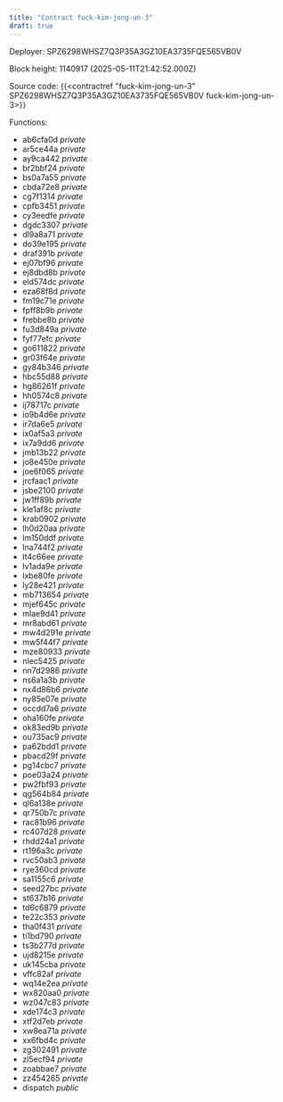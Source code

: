 ```yaml
---
title: "Contract fuck-kim-jong-un-3"
draft: true
---
```

Deployer: SPZ6298WHSZ7Q3P35A3GZ10EA3735FQE565VB0V


 



Block height: 1140917 (2025-05-11T21:42:52.000Z)

Source code: {{<contractref "fuck-kim-jong-un-3" SPZ6298WHSZ7Q3P35A3GZ10EA3735FQE565VB0V fuck-kim-jong-un-3>}}

Functions:

* ab6cfa0d _private_
* ar5ce44a _private_
* ay9ca442 _private_
* br2bbf24 _private_
* bs0a7a55 _private_
* cbda72e8 _private_
* cg7f1314 _private_
* cpfb3451 _private_
* cy3eedfe _private_
* dgdc3307 _private_
* dl9a8a71 _private_
* do39e195 _private_
* draf391b _private_
* ej07bf96 _private_
* ej8dbd8b _private_
* eld574dc _private_
* eza68f8d _private_
* fm19c71e _private_
* fpff8b9b _private_
* frebbe8b _private_
* fu3d849a _private_
* fyf77efc _private_
* go611822 _private_
* gr03f64e _private_
* gy84b346 _private_
* hbc55d88 _private_
* hg86261f _private_
* hh0574c8 _private_
* ij78717c _private_
* io9b4d6e _private_
* ir7da6e5 _private_
* ix0af5a3 _private_
* ix7a9dd6 _private_
* jmb13b22 _private_
* jo8e450e _private_
* joe6f065 _private_
* jrcfaac1 _private_
* jsbe2100 _private_
* jw1ff89b _private_
* kle1af8c _private_
* krab0902 _private_
* lh0d20aa _private_
* lm150ddf _private_
* lna744f2 _private_
* lt4c66ee _private_
* lv1ada9e _private_
* lxbe80fe _private_
* ly28e421 _private_
* mb713654 _private_
* mjef645c _private_
* mlae9d41 _private_
* mr8abd61 _private_
* mw4d291e _private_
* mw5f44f7 _private_
* mze80933 _private_
* nlec5425 _private_
* nn7d2986 _private_
* ns6a1a3b _private_
* nx4d86b6 _private_
* ny85e07e _private_
* occdd7a6 _private_
* oha160fe _private_
* ok83ed9b _private_
* ou735ac9 _private_
* pa62bdd1 _private_
* pbacd29f _private_
* pg14cbc7 _private_
* poe03a24 _private_
* pw2fbf93 _private_
* qg564b84 _private_
* ql6a138e _private_
* qr750b7c _private_
* rac81b96 _private_
* rc407d28 _private_
* rhdd24a1 _private_
* rt196a3c _private_
* rvc50ab3 _private_
* rye360cd _private_
* sa1155c6 _private_
* seed27bc _private_
* st637b16 _private_
* td6c6879 _private_
* te22c353 _private_
* tha0f431 _private_
* ti1bd790 _private_
* ts3b277d _private_
* ujd8215e _private_
* uk145cba _private_
* vffc82af _private_
* wq14e2ea _private_
* wx820aa0 _private_
* wz047c83 _private_
* xde174c3 _private_
* xtf2d7eb _private_
* xw8ea71a _private_
* xx6fbd4c _private_
* zg302491 _private_
* zl5ecf94 _private_
* zoabbae7 _private_
* zz454265 _private_
* dispatch _public_
